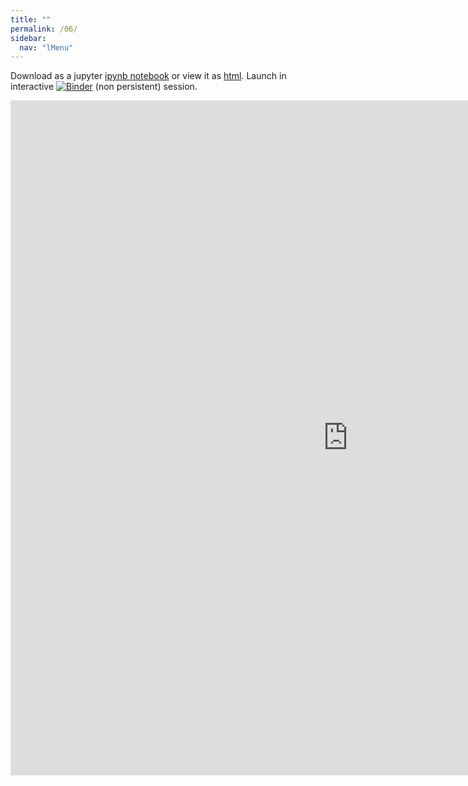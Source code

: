 ```yaml
---
title: ""
permalink: /06/
sidebar:
  nav: "lMenu"
---
```


Download as a jupyter [ipynb notebook](https://datascience-intro.github.io/1MS041-2020/lectures/06.ipynb) or view it as [html](https://datascience-intro.github.io/1MS041-2020/lectures/06.html).
Launch in interactive <a  href="https://mybinder.org/v2/gh/datascience-intro/1MS041-2020/gh-pages?filepath=lectures%2F06.ipynb" target="_blank"><img src="https://mybinder.org/badge_logo.svg" alt="Binder"></a> (non persistent) session.

<iframe src="https://datascience-intro.github.io/1MS041-2020/lectures/06.html" width="1080" height="1080" frameborder="0"></iframe>

    